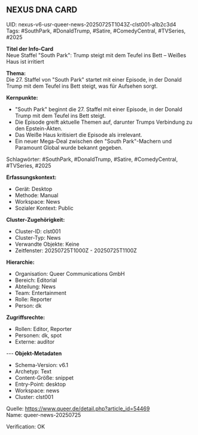 ## NEXUS DNA CARD

UID: nexus-v6-usr-queer-news-20250725T1043Z-clst001-a1b2c3d4  
Tags: #SouthPark, #DonaldTrump, #Satire, #ComedyCentral, #TVSeries, #2025

**Titel der Info-Card**  
Neue Staffel "South Park": Trump steigt mit dem Teufel ins Bett – Weißes Haus ist irritiert

**Thema:**  
Die 27. Staffel von "South Park" startet mit einer Episode, in der Donald Trump mit dem Teufel ins Bett steigt, was für Aufsehen sorgt.

**Kernpunkte:**  
- "South Park" beginnt die 27. Staffel mit einer Episode, in der Donald Trump mit dem Teufel ins Bett steigt.
- Die Episode greift aktuelle Themen auf, darunter Trumps Verbindung zu den Epstein-Akten.
- Das Weiße Haus kritisiert die Episode als irrelevant.
- Ein neuer Mega-Deal zwischen den "South Park"-Machern und Paramount Global wurde bekannt gegeben.

Schlagwörter: #SouthPark, #DonaldTrump, #Satire, #ComedyCentral, #TVSeries, #2025



**Erfassungskontext:**  
- Gerät: Desktop  
- Methode: Manual  
- Workspace: News  
- Sozialer Kontext: Public  

**Cluster-Zugehörigkeit:**  
- Cluster-ID: clst001  
- Cluster-Typ: News  
- Verwandte Objekte: Keine  
- Zeitfenster: 20250725T1000Z - 20250725T1100Z  

**Hierarchie:**  
- Organisation: Queer Communications GmbH  
- Bereich: Editorial  
- Abteilung: News  
- Team: Entertainment  
- Rolle: Reporter  
- Person: dk  

**Zugriffsrechte:**  
- Rollen: Editor, Reporter  
- Personen: dk, spot  
- Externe: auditor  

--- **Objekt-Metadaten**  
- Schema-Version: v6.1  
- Archetyp: Text  
- Content-Größe: snippet  
- Entry-Point: desktop  
- Workspace: news  
- Cluster: clst001  

Quelle: https://www.queer.de/detail.php?article_id=54469  
Name: queer-news-20250725

Verification: OK